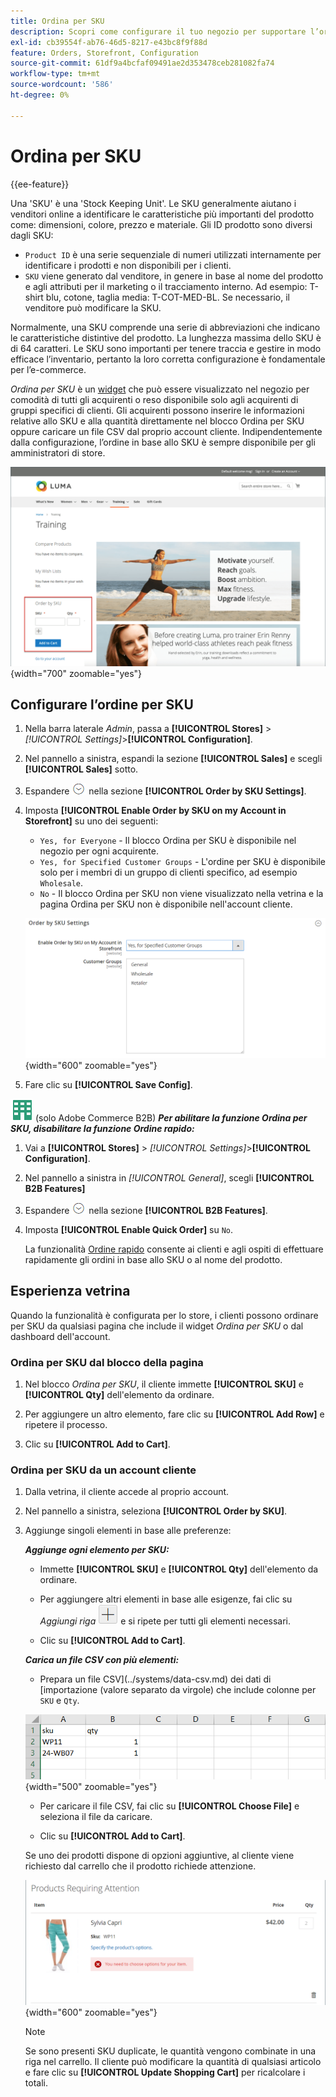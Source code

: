 ```yaml
---
title: Ordina per SKU
description: Scopri come configurare il tuo negozio per supportare l’ordinazione per SKU (Stock Keeping Unit), per facilitare l’accesso dei clienti.
exl-id: cb39554f-ab76-46d5-8217-e43bc8f9f88d
feature: Orders, Storefront, Configuration
source-git-commit: 61df9a4bcfaf09491ae2d353478ceb281082fa74
workflow-type: tm+mt
source-wordcount: '586'
ht-degree: 0%

---
```


# Ordina per SKU

{{ee-feature}}

Una &#39;SKU&#39; è una &#39;Stock Keeping Unit&#39;. Le SKU generalmente aiutano i venditori online a identificare le caratteristiche più importanti del prodotto come: dimensioni, colore, prezzo e materiale. Gli ID prodotto sono diversi dagli SKU:

- `Product ID` è una serie sequenziale di numeri utilizzati internamente per identificare i prodotti e non disponibili per i clienti.
- `SKU` viene generato dal venditore, in genere in base al nome del prodotto e agli attributi per il marketing o il tracciamento interno. Ad esempio: T-shirt blu, cotone, taglia media: T-COT-MED-BL. Se necessario, il venditore può modificare la SKU.

Normalmente, una SKU comprende una serie di abbreviazioni che indicano le caratteristiche distintive del prodotto. La lunghezza massima dello SKU è di 64 caratteri. Le SKU sono importanti per tenere traccia e gestire in modo efficace l’inventario, pertanto la loro corretta configurazione è fondamentale per l’e-commerce.

_Ordina per SKU_ è un [widget](../content-design/widgets.md) che può essere visualizzato nel negozio per comodità di tutti gli acquirenti o reso disponibile solo agli acquirenti di gruppi specifici di clienti. Gli acquirenti possono inserire le informazioni relative allo SKU e alla quantità direttamente nel blocco Ordina per SKU oppure caricare un file CSV dal proprio account cliente. Indipendentemente dalla configurazione, l’ordine in base allo SKU è sempre disponibile per gli amministratori di store.

![Ordina per SKU nella vetrina](./assets/storefront-order-by-sku.png){width="700" zoomable="yes"}

## Configurare l’ordine per SKU

1. Nella barra laterale _Admin_, passa a **[!UICONTROL Stores]** > _[!UICONTROL Settings]_>**[!UICONTROL Configuration]**.

1. Nel pannello a sinistra, espandi la sezione **[!UICONTROL Sales]** e scegli **[!UICONTROL Sales]** sotto.

1. Espandere ![Il selettore di espansione](../assets/icon-display-expand.png) nella sezione **[!UICONTROL Order by SKU Settings]**.

1. Imposta **[!UICONTROL Enable Order by SKU on my Account in Storefront]** su uno dei seguenti:

   - `Yes, for Everyone` - Il blocco Ordina per SKU è disponibile nel negozio per ogni acquirente.
   - `Yes, for Specified Customer Groups` - L&#39;ordine per SKU è disponibile solo per i membri di un gruppo di clienti specifico, ad esempio `Wholesale`.
   - `No` - Il blocco Ordina per SKU non viene visualizzato nella vetrina e la pagina Ordina per SKU non è disponibile nell&#39;account cliente.

   ![Ordina per impostazioni SKU](../configuration-reference/sales/assets/sales-order-by-sku-settings.png){width="600" zoomable="yes"}

1. Fare clic su **[!UICONTROL Save Config]**.

![Adobe Commerce B2B](../assets/b2b.svg) (solo Adobe Commerce B2B) _**Per abilitare la funzione Ordina per SKU, disabilitare la funzione Ordine rapido:**_

1. Vai a **[!UICONTROL Stores]** > _[!UICONTROL Settings]_>**[!UICONTROL Configuration]**.

1. Nel pannello a sinistra in _[!UICONTROL General]_, scegli **[!UICONTROL B2B Features]**

1. Espandere ![Il selettore di espansione](../assets/icon-display-expand.png) nella sezione **[!UICONTROL B2B Features]**.

1. Imposta **[!UICONTROL Enable Quick Order]** su `No`.

   La funzionalità [Ordine rapido](../b2b/quick-order.md) consente ai clienti e agli ospiti di effettuare rapidamente gli ordini in base allo SKU o al nome del prodotto.

## Esperienza vetrina

Quando la funzionalità è configurata per lo store, i clienti possono ordinare per SKU da qualsiasi pagina che include il widget _Ordina per SKU_ o dal dashboard dell&#39;account.

### Ordina per SKU dal blocco della pagina

1. Nel blocco _Ordina per SKU_, il cliente immette **[!UICONTROL SKU]** e **[!UICONTROL Qty]** dell&#39;elemento da ordinare.

1. Per aggiungere un altro elemento, fare clic su **[!UICONTROL Add Row]** e ripetere il processo.

1. Clic su **[!UICONTROL Add to Cart]**.

### Ordina per SKU da un account cliente

1. Dalla vetrina, il cliente accede al proprio account.

1. Nel pannello a sinistra, seleziona **[!UICONTROL Order by SKU]**.

1. Aggiunge singoli elementi in base alle preferenze:

   _**Aggiunge ogni elemento per SKU:**_

   - Immette **[!UICONTROL SKU]** e **[!UICONTROL Qty]** dell&#39;elemento da ordinare.

   - Per aggiungere altri elementi in base alle esigenze, fai clic su _Aggiungi riga_ ![Pulsante con segno più](../assets/button-add-item.png) e si ripete per tutti gli elementi necessari.

   - Clic su **[!UICONTROL Add to Cart]**.

   _**Carica un file CSV con più elementi:**_

   - Prepara un file CSV](../systems/data-csv.md) dei dati di [importazione (valore separato da virgole) che include colonne per `SKU` e `Qty`.

   ![SKU da importare](./assets/account-dashboard-order-by-sku-import.png){width="500" zoomable="yes"}

   - Per caricare il file CSV, fai clic su **[!UICONTROL Choose File]** e seleziona il file da caricare.

   - Clic su **[!UICONTROL Add to Cart]**.

   Se uno dei prodotti dispone di opzioni aggiuntive, al cliente viene richiesto dal carrello che il prodotto richiede attenzione.

   ![Il prodotto richiede attenzione](./assets/account-dashboard-order-by-sku-cart-product-requires-attention.png){width="600" zoomable="yes"}

   >[!NOTE]
   >
   >Se sono presenti SKU duplicate, le quantità vengono combinate in una riga nel carrello. Il cliente può modificare la quantità di qualsiasi articolo e fare clic su **[!UICONTROL Update Shopping Cart]** per ricalcolare i totali.

